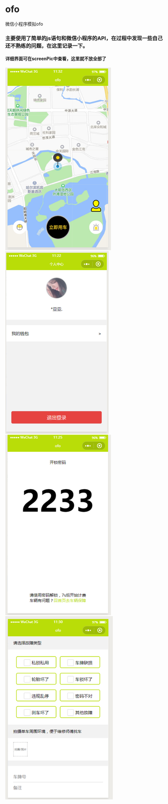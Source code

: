 # ofo
微信小程序模拟ofo

### 主要使用了简单的js语句和微信小程序的API，在过程中发现一些自己还不熟练的问题，在这里记录一下。         
#### 详细界面可在screenPic中查看，这里就不放全部了

![index](/screenPic/index.jpg)
![my](/screenPic/my.jpg)
![scanCode](/screenPic/scanCode.jpg)
![warn](/screenPic/warn.jpg)
